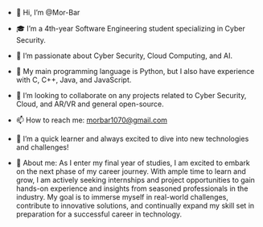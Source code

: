 - 👋 Hi, I’m @Mor-Bar

- 🎓 I’m a 4th-year Software Engineering student specializing in Cyber Security.
- 👀 I’m passionate about Cyber Security, Cloud Computing, and AI.
- 🌱 My main programming language is Python, but I also have experience with C, C++, Java, and JavaScript.
- 🤝 I’m looking to collaborate on any projects related to Cyber Security, Cloud, and AR/VR and general open-source.
- 📫 How to reach me: morbar1070@gmail.com
- 🚀 I’m a quick learner and always excited to dive into new technologies and challenges!

- 💞️ About me: As I enter my final year of studies, I am excited to embark on the next phase of my career journey. With ample time to learn and grow, I am actively seeking internships and project opportunities to gain 
hands-on experience and insights from seasoned professionals in the industry. My goal is to immerse myself in real-world challenges, contribute to innovative solutions, and continually expand my skill set in preparation for a successful career in technology.


<!---
Mor-Bar/Mor-Bar is a ✨ special ✨ repository because its `README.md` (this file) appears on your GitHub profile.
You can click the Preview link to take a look at your changes.
--->
